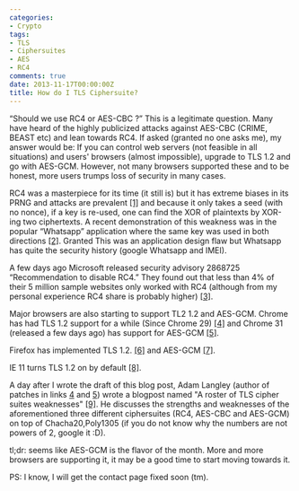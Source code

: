 ```yaml
---
categories:
- Crypto
tags:
- TLS
- Ciphersuites
- AES
- RC4
comments: true
date: 2013-11-17T00:00:00Z
title: How do I TLS Ciphersuite?
---
```


“Should we use RC4 or AES-CBC ?”
This is a legitimate question. Many have heard of the highly publicized attacks against AES-CBC (CRIME, BEAST etc) and lean towards RC4.
If asked (granted no one asks me), my answer would be: If you can control web servers (not feasible in all situations) and users' browsers
(almost impossible), upgrade to TLS 1.2 and go with AES-GCM. However, not many browsers supported these and to be honest, more users trumps loss
of security in many cases.

<!--more-->

RC4 was a masterpiece for its time (it still is) but it has extreme biases in its PRNG and attacks are prevalent [[1]][link1] and because it only takes a
seed (with no nonce), if a key is re-used, one can find the XOR of plaintexts by XOR-ing two ciphertexts.
A recent demonstration of this weakness was in the popular “Whatsapp” application where the same key was used in both directions [[2]][link2]. Granted
This was an application design flaw but Whatsapp has quite the security history (google Whatsapp and IMEI).

A few days ago Microsoft released security advisory 2868725 “Recommendation to disable RC4.”
They found out that less than 4% of their 5 million sample websites only worked with RC4 (although from my personal experience RC4 share is
probably higher) [[3]][link3].

Major browsers are also starting to support TL2 1.2 and AES-GCM.
Chrome has had TLS 1.2 support for a while (Since Chrome 29) [[4]][link4] and Chrome 31 (released a few days ago) has support for AES-GCM [[5]][link5].

Firefox has implemented TLS 1.2. [[6]][link6] and AES-GCM [[7]][link7].

IE 11 turns TLS 1.2 on by default [[8]][link8].

A day after I wrote the draft of this blog post, Adam Langley (author of patches in links [4][link4] and [5][link5]) wrote a blogpost named
"A roster of TLS cipher suites weaknesses" [[9]][link9]. He discusses the strengths and weaknesses of the aforementioned three different ciphersuites
(RC4, AES-CBC and AES-GCM) on top of Chacha20,Poly1305 (if you do not know why the numbers are not powers of 2, google it :D).

tl;dr: seems like AES-GCM is the flavor of the month. More and more browsers are supporting it, it may be a good time to start moving towards it.

PS: I know, I will get the contact page fixed soon (tm).

[link1]: http://www.isg.rhul.ac.uk/tls/
[link2]: https://blog.thijsalkema.de/blog/2013/10/08/piercing-through-whatsapp-s-encryption/ "Octopress FTW"
[link3]: http://blogs.technet.com/b/srd/archive/2013/11/12/security-advisory-2868725-recommendation-to-disable-rc4.aspx
[link4]: https://src.chromium.org/viewvc/chrome?revision=203090&view=revision
[link5]: https://src.chromium.org/viewvc/chrome?revision=217716&view=revision
[link6]: https://bugzilla.mozilla.org/show_bug.cgi?id=861266
[link7]: https://bugzilla.mozilla.org/show_bug.cgi?id=880543
[link8]: http://blogs.msdn.com/b/ie/archive/2013/11/12/ie11-automatically-makes-over-40-of-the-web-more-secure-while-making-sure-sites-continue-to-work.aspx (has some good information in between IE propaganda)
[link9]: http://googleonlinesecurity.blogspot.com/2013/11/a-roster-of-tls-cipher-suites-weaknesses.html
